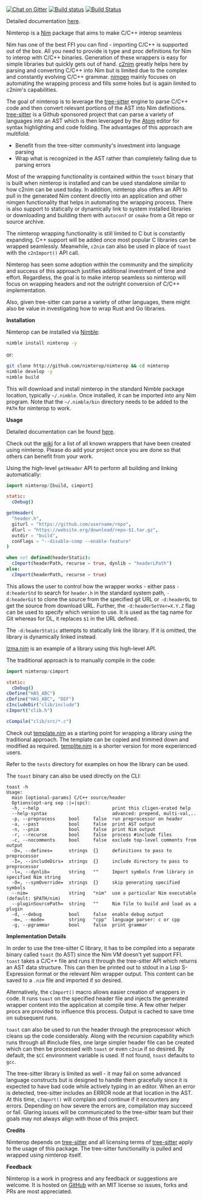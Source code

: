 [![Chat on Gitter](https://badges.gitter.im/gitterHQ/gitter.png)](https://gitter.im/nimterop/Lobby)
[![Build status](https://ci.appveyor.com/api/projects/status/hol1yvqbp6hq4ao8/branch/master?svg=true)](https://ci.appveyor.com/project/genotrance/nimterop-8jcj7/branch/master)
[![Build Status](https://travis-ci.org/nimterop/nimterop.svg?branch=master)](https://travis-ci.org/nimterop/nimterop)

Detailed documentation [here](https://nimterop.github.io/nimterop/theindex.html).

Nimterop is a [Nim](https://nim-lang.org/) package that aims to make C/C++ interop seamless

Nim has one of the best FFI you can find - importing C/C++ is supported out of the box. All you need to provide is type and proc definitions for Nim to interop with C/C++ binaries. Generation of these wrappers is easy for simple libraries but quickly gets out of hand. [c2nim](https://github.com/nim-lang/c2nim) greatly helps here by parsing and converting C/C++ into Nim but is limited due to the complex and constantly evolving C/C++ grammar. [nimgen](https://github.com/genotrance/nimgen) mainly focuses on automating the wrapping process and fills some holes but is again limited to c2nim's capabilities.

The goal of nimterop is to leverage the [tree-sitter](http://tree-sitter.github.io/tree-sitter/) engine to parse C/C++ code and then convert relevant portions of the AST into Nim definitions. [tree-sitter](https://github.com/tree-sitter) is a Github sponsored project that can parse a variety of languages into an AST which is then leveraged by the [Atom](https://atom.io/) editor for syntax highlighting and code folding. The advantages of this approach are multifold:
- Benefit from the tree-sitter community's investment into language parsing
- Wrap what is recognized in the AST rather than completely failing due to parsing errors

Most of the wrapping functionality is contained within the `toast` binary that is built when nimterop is installed and can be used standalone similar to how c2nim can be used today. In addition, nimterop also offers an API to pull in the generated Nim content directly into an application and other nimgen functionality that helps in automating the wrapping process. There is also support to statically or dynamically link to system installed libraries or downloading and building them with `autoconf` or `cmake` from a Git repo or source archive.

The nimterop wrapping functionality is still limited to C but is constantly expanding. C++ support will be added once most popular C libraries can be wrapped seamlessly. Meanwhile, `c2nim` can also be used in place of `toast` with the `c2nImport()` API call.

Nimterop has seen some adoption within the community and the simplicity and success of this approach justifies additional investment of time and effort. Regardless, the goal is to make interop seamless so nimterop will focus on wrapping headers and not the outright conversion of C/C++ implementation.

Also, given tree-sitter can parse a variety of other languages, there might also be value in investigating how to wrap Rust and Go libraries.

__Installation__

Nimterop can be installed via [Nimble](https://github.com/nim-lang/nimble):

```bash
nimble install nimterop -y
```
or:
```bash
git clone http://github.com/nimterop/nimterop && cd nimterop
nimble develop -y
nimble build
```

This will download and install nimterop in the standard Nimble package location, typically `~/.nimble`. Once installed, it can be imported into any Nim program. Note that the `~/.nimble/bin` directory needs to be added to the `PATH` for nimterop to work.

__Usage__

Detailed documentation can be found [here](https://nimterop.github.io/nimterop/theindex.html).

Check out the [wiki](https://github.com/nimterop/nimterop/wiki/Wrappers) for a list of all known wrappers that have been created using nimterop. Please do add your project once you are done so that others can benefit from your work.

Using the high-level `getHeader` API to perform all building and linking automatically:
```nim
import nimterop/[build, cimport]

static:
  cDebug()

getHeader(
  "header.h",
  giturl = "https://github.com/username/repo",
  dlurl = "https://website.org/download/repo-$1.tar.gz",
  outdir = "build",
  conFlags = "--disable-comp --enable-feature"
)

when not defined(headerStatic):
  cImport(headerPath, recurse = true, dynlib = "headerLPath")
else:
  cImport(headerPath, recurse = true)
```
This allows the user to control how the wrapper works - either pass `-d:headerStd` to search for `header.h` in the standard system path, `-d:headerGit` to clone the source from the specified git URL or `-d:headerDL` to get the source from download URL. Further, the `-d:headerSetVer=X.Y.Z` flag can be used to specify which version to use. It is used as the tag name for Git whereas for DL, it replaces `$1` in the URL defined.

The `-d:headerStatic` attempts to statically link the library. If it is omitted, the library is dynamically linked instead.

[lzma.nim](https://github.com/nimterop/nimterop/blob/master/tests/lzma.nim) is an example of a library using this high-level API.

The traditional approach is to manually compile in the code:
```nim
import nimterop/cimport

static:
  cDebug()
cDefine("HAS_ABC")
cDefine("HAS_ABC", "DEF")
cIncludeDir("clib/include")
cImport("clib.h")

cCompile("clib/src/*.c")
```

Check out [template.nim](https://github.com/nimterop/nimterop/blob/master/nimterop/template.nim) as a starting point for wrapping a library using the traditional approach. The template can be copied and trimmed down and modified as required. [templite.nim](https://github.com/nimterop/nimterop/blob/master/nimterop/templite.nim) is a shorter version for more experienced users.

Refer to the ```tests``` directory for examples on how the library can be used.


The `toast` binary can also be used directly on the CLI:

```
toast -h
Usage:
  main [optional-params] C/C++ source/header
  Options(opt-arg sep :|=|spc):
  -h, --help                           print this cligen-erated help
  --help-syntax                        advanced: prepend, multi-val,..
  -p, --preprocess     bool     false  run preprocessor on header
  -a, --past           bool     false  print AST output
  -n, --pnim           bool     false  print Nim output
  -r, --recurse        bool     false  process #include files
  -c, --nocomments     bool     false  exclude top-level comments from output
  -D=, --defines=      strings  {}     definitions to pass to preprocessor
  -I=, --includeDirs=  strings  {}     include directory to pass to preprocessor
  -l=, --dynlib=       string   ""     Import symbols from library in specified Nim string
  -O=, --symOverride=  strings  {}     skip generating specified symbols
  --nim=               string   "nim"  use a particular Nim executable (default: $PATH/nim)
  --pluginSourcePath=  string   ""     Nim file to build and load as a plugin
  -d, --debug          bool     false  enable debug output
  -m=, --mode=         string   "cpp"  language parser: c or cpp
  -g, --pgrammar       bool     false  print grammar
```

__Implementation Details__

In order to use the tree-sitter C library, it has to be compiled into a separate binary called `toast` (to AST) since the Nim VM doesn't yet support FFI. `toast` takes a C/C++ file and runs it through the tree-sitter API which returns an AST data structure. This can then be printed out to stdout in a Lisp S-Expression format or the relevant Nim wrapper output. This content can be saved to a `.nim` file and imported if so desired.

Alternatively, the `cImport()` macro allows easier creation of wrappers in code. It runs `toast` on the specified header file and injects the generated wrapper content into the application at compile time. A few other helper procs are provided to influence this process. Output is cached to save time on subsequent runs.

`toast` can also be used to run the header through the preprocessor which cleans up the code considerably. Along with the recursion capability which runs through all #include files, one large simpler header file can be created which can then be processed with `toast` or even `c2nim` if so desired. By default, the `$CC` environment variable is used. If not found, `toast` defaults to `gcc`.

The tree-sitter library is limited as well - it may fail on some advanced language constructs but is designed to handle them gracefully since it is expected to have bad code while actively typing in an editor. When an error is detected, tree-sitter includes an ERROR node at that location in the AST. At this time, `cImport()` will complain and continue if it encounters any errors. Depending on how severe the errors are, compilation may succeed or fail. Glaring issues will be communicated to the tree-sitter team but their goals may not always align with those of this project.

__Credits__

Nimterop depends on [tree-sitter](http://tree-sitter.github.io/tree-sitter/) and all licensing terms of [tree-sitter](https://github.com/tree-sitter/tree-sitter/blob/master/LICENSE) apply to the usage of this package. The tree-sitter functionality is pulled and wrapped using nimterop itself.

__Feedback__

Nimterop is a work in progress and any feedback or suggestions are welcome. It is hosted on [GitHub](https://github.com/nimterop/nimterop) with an MIT license so issues, forks and PRs are most appreciated.
